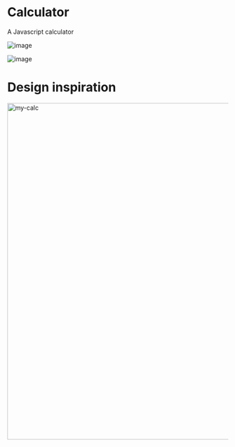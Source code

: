 # Calculator

A Javascript calculator

![image](https://user-images.githubusercontent.com/100544932/159833548-a79d12eb-0c7f-4cd7-ad01-e5623a9e202e.png)

![image](https://user-images.githubusercontent.com/100544932/159833642-e281eb80-80fa-4564-85fe-231a88ec5238.png)

# Design inspiration 

<img width="766" alt="my-calc" src="https://user-images.githubusercontent.com/100544932/159833677-65e9f391-41b2-48b5-9a9c-c2fd41358779.PNG">


